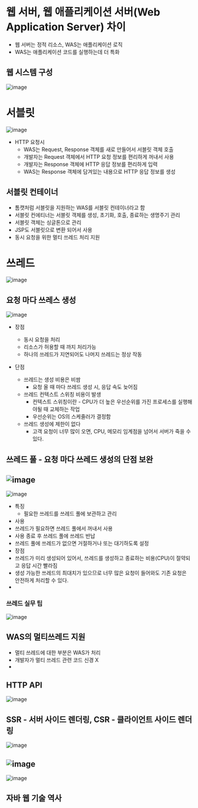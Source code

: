 # 웹 서버, 웹 애플리케이션 서버(Web Application Server) 차이
- 웹 서버는 정적 리소스, WAS는 애플리케이션 로직
- WAS는 애플리케이션 코드를 실행하는데 더 특화

## 웹 시스템 구성 
![image](https://user-images.githubusercontent.com/59104703/167765272-9fbacda8-ba44-4662-9101-9a97af4cad85.png)

# 서블릿
![image](https://user-images.githubusercontent.com/59104703/167766408-4ef7d4d5-2789-4888-bf8c-9ecd0e6caf2c.png)

- HTTP 요청시
  - WAS는 Request, Response 객체를 새로 만들어서 서블릿 객체 호출
  - 개발자는 Request 객체에서 HTTP 요청 정보를 편리하게 꺼내서 사용
  - 개발자는 Response 객체에 HTTP 응답 정보를 편리하게 입력
  - WAS는 Response 객체에 담겨있는 내용으로 HTTP 응답 정보를 생성

## 서블릿 컨테이너
- 톰캣처럼 서블릿을 지원하는 WAS를 서블릿 컨테이너라고 함
- 서블릿 컨에티너는 서블릿 객체를 생성, 초기화, 호출, 종료하는 생명주기 관리
- 서블릿 객체는 싱글톤으로 관리
- JSP도 서블릿으로 변환 되어서 사용
- 동시 요청을 위한 멀티 쓰레드 처리 지원

# 쓰레드

![image](https://user-images.githubusercontent.com/59104703/167766876-21820c5a-b520-4030-9e09-84c9ad171d24.png)

## 요청 마다 쓰레스 생성
![image](https://user-images.githubusercontent.com/59104703/167767226-8377face-356d-44ef-9919-cfc9ffe49562.png)

- 장점
  - 동시 요청을 처리
  - 리소스가 허용할 때 까지 처리가능
  - 하나의 쓰레드가 지연되어도 나머지 쓰레드는 정상 작동

- 단점
  - 쓰레드는 생성 비용은 비쌈
    - 요청 올 때 마다 쓰레드 생성 시, 응답 속도 늦어짐
  - 쓰레드 컨텍스트 스위칭 비용이 발생
    - 컨텍스트 스위칭이란 - CPU가 더 높은 우선순위를 가진 프로세스를 실행해야될 때 교체하는 작업
    - 우선순위는 OS의 스케줄러가 결정함
  - 쓰레드 생성에 제한이 없다
    - 고객 요청이 너무 많이 오면, CPU, 메모리 임계점을 넘어서 서버가 죽을 수 있다.

## 쓰레드 풀 - 요청 마다 쓰레드 생성의 단점 보완
![image](https://user-images.githubusercontent.com/59104703/167767793-0e940bff-8327-415f-9d29-31a13352daef.png)
---
![image](https://user-images.githubusercontent.com/59104703/167767799-2381b795-07a8-473c-a3de-476d11c0d5fc.png)

- 특징
  -  필요한 쓰레드를 쓰레드 풀에 보관하고 관리
-  사용
  -  쓰레드가 필요하면 쓰레드 풀에서 꺼내서 사용
  -  사용 종료 후 쓰레드 풀에 쓰레드 반납
  -  쓰레드 풀에 쓰레드가 없으면 거절하거나 또는 대기하도록 설정
-  장점
  -  쓰레드가 미리 생성되어 있어서, 쓰레드를 생성하고 종료하는 비용(CPU)이 절약되고 응답 시간 빨라짐
  -  생성 가능한 쓰레드의 최대치가 있으므로 너무 많은 요청이 들어와도 기존 요청은 안전하게 처리할 수 있다.
  -  
### 쓰레드 실무 팁
![image](https://user-images.githubusercontent.com/59104703/167768213-80a5748b-8132-47eb-b562-7a82a71ee0d7.png)

## WAS의 멀티쓰레드 지원
- 멀티 쓰레드에 대한 부분은 WAS가 처리
- 개발자가 멀티 쓰레드 관련 코드 신경 X
- 


## HTTP API
![image](https://user-images.githubusercontent.com/59104703/167771978-8abfc9d7-cb56-41ec-a43f-a0ad4f7f37d6.png)

## SSR - 서버 사이드 렌더링, CSR - 클라이언트 사이드 렌더링
![image](https://user-images.githubusercontent.com/59104703/167772161-38980c0f-2032-4e48-b1d1-ce8b345cb764.png)

![image](https://user-images.githubusercontent.com/59104703/167772277-1a2604e9-2a62-45c0-9ff5-dae80993a1af.png)
---
![image](https://user-images.githubusercontent.com/59104703/167772288-36450217-9533-45b8-9efc-f658c30a3cc6.png)

 
## 자바 웹 기술 역사




